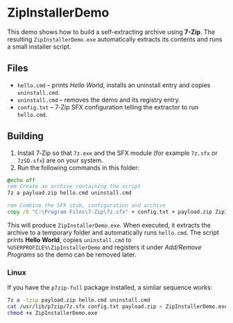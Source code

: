 # ZipInstallerDemo

This demo shows how to build a self-extracting archive using **7-Zip**. The resulting `ZipInstallerDemo.exe` automatically extracts its contents and runs a small installer script.

## Files

- `hello.cmd` – prints *Hello World*, installs an uninstall entry and copies `uninstall.cmd`.
- `uninstall.cmd` – removes the demo and its registry entry.
- `config.txt` – 7‑Zip SFX configuration telling the extractor to run `hello.cmd`.

## Building

1. Install 7‑Zip so that `7z.exe` and the SFX module (for example `7z.sfx` or `7zSD.sfx`) are on your system.
2. Run the following commands in this folder:

```bat
@echo off
rem Create an archive containing the script
7z a payload.zip hello.cmd uninstall.cmd

rem Combine the SFX stub, configuration and archive
copy /b "C:\Program Files\7-Zip\7z.sfx" + config.txt + payload.zip ZipInstallerDemo.exe
```

This will produce `ZipInstallerDemo.exe`. When executed, it extracts the archive to a temporary folder and automatically runs `hello.cmd`. The script prints **Hello World**, copies `uninstall.cmd` to `%USERPROFILE%\ZipInstallerDemo` and registers it under *Add/Remove Programs* so the demo can be removed later.

### Linux

If you have the `p7zip-full` package installed, a similar sequence works:

```sh
7z a -tzip payload.zip hello.cmd uninstall.cmd
cat /usr/lib/p7zip/7z.sfx config.txt payload.zip > ZipInstallerDemo.exe
chmod +x ZipInstallerDemo.exe
```

